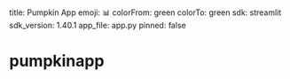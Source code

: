 title: Pumpkin App
emoji: 📊
colorFrom: green
colorTo: green
sdk: streamlit
sdk_version: 1.40.1
app_file: app.py
pinned: false


# pumpkinapp
